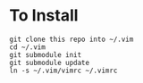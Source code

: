 # To Install

    git clone this repo into ~/.vim
    cd ~/.vim
    git submodule init
    git submodule update
    ln -s ~/.vim/vimrc ~/.vimrc

